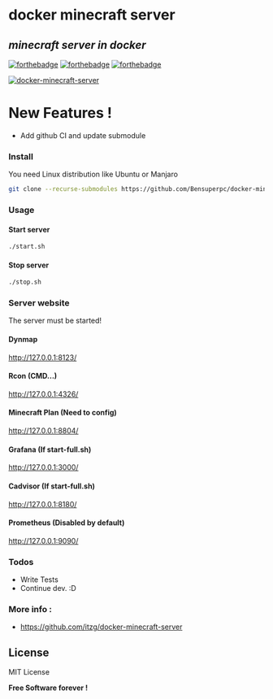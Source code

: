 # docker minecraft server

## _minecraft server in docker_
 [![forthebadge](https://forthebadge.com/images/badges/built-with-love.svg)](https://forthebadge.com) [![forthebadge](https://forthebadge.com/images/badges/powered-by-jeffs-keyboard.svg)](https://forthebadge.com) [![forthebadge](https://forthebadge.com/images/badges/contains-cat-gifs.svg)](https://forthebadge.com)

[![docker-minecraft-server](https://github.com/Bensuperpc/docker-minecraft-server/actions/workflows/main.yml/badge.svg)](https://github.com/Bensuperpc/docker-minecraft-server/actions/workflows/main.yml)

# New Features !

  - Add github CI and update submodule

### Install
You need Linux distribution like Ubuntu or Manjaro

```sh
git clone --recurse-submodules https://github.com/Bensuperpc/docker-minecraft-server.git
```

### Usage

#### Start server

```sh
./start.sh
```

#### Stop server

```sh
./stop.sh
```

### Server website 
The server must be started!

#### Dynmap
http://127.0.0.1:8123/

#### Rcon (CMD...)
http://127.0.0.1:4326/

#### Minecraft Plan (Need to config)
http://127.0.0.1:8804/

#### Grafana (If start-full.sh)
http://127.0.0.1:3000/

#### Cadvisor (If start-full.sh)
http://127.0.0.1:8180/

#### Prometheus (Disabled by default)
http://127.0.0.1:9090/

### Todos

 - Write Tests
 - Continue dev. :D

### More info : 
- https://github.com/itzg/docker-minecraft-server

License
----

MIT License


**Free Software forever !**
